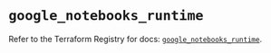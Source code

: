 # `google_notebooks_runtime`

Refer to the Terraform Registry for docs: [`google_notebooks_runtime`](https://registry.terraform.io/providers/hashicorp/google/6.48.0/docs/resources/notebooks_runtime).
